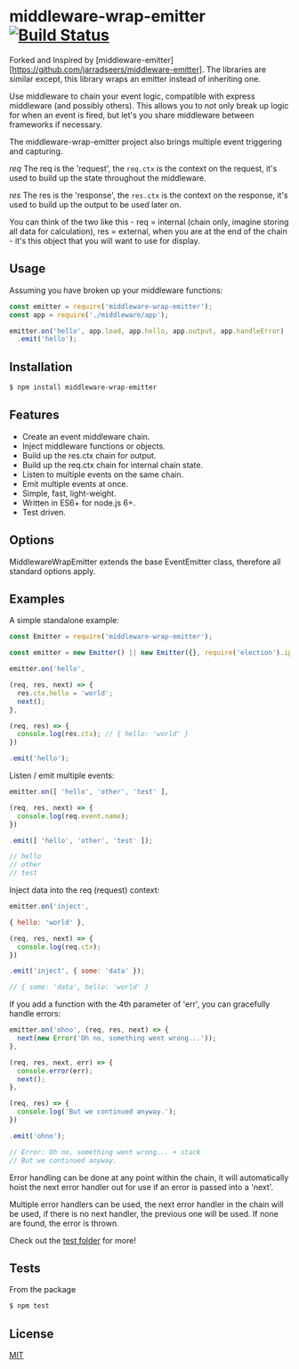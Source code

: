 # middleware-wrap-emitter [![Build Status](https://travis-ci.org/nmccready/middleware-wrap-emitter.svg)](https://travis-ci.org/nmccready/middleware-wrap-emitter)

Forked and Inspired by [middleware-emitter][https://github.com/jarradseers/middleware-emitter]. The libraries are similar except, this library wraps an emitter instead of inheriting one.

  Use middleware to chain your event logic, compatible with express middleware (and possibly others).  This allows you to not only break up logic for when an event is fired, but let's you share middleware between frameworks if necessary.

  The middleware-wrap-emitter project also brings multiple event triggering and capturing.

  _req_ The req is the 'request', the `req.ctx` is the context on the request, it's used to build up the state throughout the middleware.

  _res_ The res is the 'response', the `res.ctx` is the context on the response, it's used to build up the output to be used later on.

  You can think of the two like this - req = internal (chain only, imagine storing all data for calculation), res = external, when you are at the end of the chain - it's this object that you will want to use for display.

## Usage

Assuming you have broken up your middleware functions:

```js
const emitter = require('middleware-wrap-emitter');
const app = require('./middleware/app');

emitter.on('hello', app.load, app.hello, app.output, app.handleError)
  .emit('hello');
```

## Installation

```bash
$ npm install middleware-wrap-emitter
```

## Features

  * Create an event middleware chain.
  * Inject middleware functions or objects.
  * Build up the res.ctx chain for output.
  * Build up the req.ctx chain for internal chain state.
  * Listen to multiple events on the same chain.
  * Emit multiple events at once.
  * Simple, fast, light-weight.
  * Written in ES6+ for node.js 6+.
  * Test driven.

## Options

  MiddlewareWrapEmitter extends the base EventEmitter class, therefore all standard options apply.

## Examples

A simple standalone example:

```js
const Emitter = require('middleware-wrap-emitter');

const emitter = new Emitter() || new Emitter({}, require('election').ipcMain);

emitter.on('hello',

(req, res, next) => {
  res.ctx.hello = 'world';
  next();
},

(req, res) => {
  console.log(res.ctx); // { hello: 'world' }
})

.emit('hello');
```

Listen / emit multiple events:

```js
emitter.on([ 'hello', 'other', 'test' ],

(req, res, next) => {
  console.log(req.event.name);
})

.emit([ 'hello', 'other', 'test' ]);

// hello
// other
// test
```

Inject data into the req (request) context:

```js
emitter.on('inject',

{ hello: 'world' },

(req, res, next) => {
  console.log(req.ctx);
})

.emit('inject', { some: 'data' });

// { some: 'data', hello: 'world' }
```

If you add a function with the 4th parameter of 'err', you can gracefully handle errors:

```js
emitter.on('ohno', (req, res, next) => {
  next(new Error('Oh no, something went wrong...'));
},

(req, res, next, err) => {
  console.error(err);
  next();
},

(req, res) => {
  console.log('But we continued anyway.');
})

.emit('ohno');

// Error: Oh no, something went wrong... + stack
// But we continued anyway.
```

Error handling can be done at any point within the chain, it will automatically hoist the next error handler out for use if an error is passed into a 'next'.

Multiple error handlers can be used, the next error handler in the chain will be used, if there is no next handler, the previous one will be used. If none are found, the error is thrown.

Check out the [test folder](test) for more!

## Tests

  From the package 

  ```bash
  $ npm test
  ```

## License

  [MIT](LICENSE)
